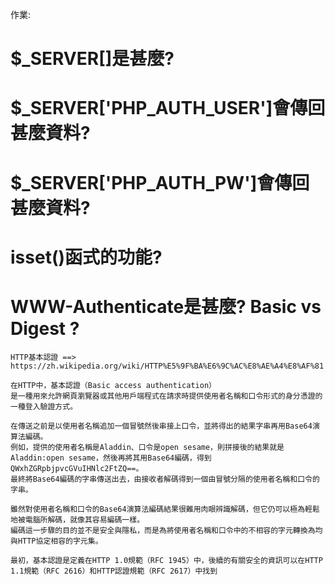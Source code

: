 作業:

# $_SERVER[]是甚麼?


# $_SERVER['PHP_AUTH_USER']會傳回甚麼資料?


# $_SERVER['PHP_AUTH_PW']會傳回甚麼資料?


# isset()函式的功能?


# WWW-Authenticate是甚麼? Basic vs Digest ?
```
HTTP基本認證 ==>  https://zh.wikipedia.org/wiki/HTTP%E5%9F%BA%E6%9C%AC%E8%AE%A4%E8%AF%81

在HTTP中，基本認證（Basic access authentication）
是一種用來允許網頁瀏覽器或其他用戶端程式在請求時提供使用者名稱和口令形式的身分憑證的一種登入驗證方式。

在傳送之前是以使用者名稱追加一個冒號然後串接上口令，並將得出的結果字串再用Base64演算法編碼。
例如，提供的使用者名稱是Aladdin、口令是open sesame，則拼接後的結果就是Aladdin:open sesame，然後再將其用Base64編碼，得到QWxhZGRpbjpvcGVuIHNlc2FtZQ==。
最終將Base64編碼的字串傳送出去，由接收者解碼得到一個由冒號分隔的使用者名稱和口令的字串。

雖然對使用者名稱和口令的Base64演算法編碼結果很難用肉眼辨識解碼，但它仍可以極為輕鬆地被電腦所解碼，就像其容易編碼一樣。
編碼這一步驟的目的並不是安全與隱私，而是為將使用者名稱和口令中的不相容的字元轉換為均與HTTP協定相容的字元集。

最初，基本認證是定義在HTTP 1.0規範（RFC 1945）中，後續的有關安全的資訊可以在HTTP 1.1規範（RFC 2616）和HTTP認證規範（RFC 2617）中找到
```









